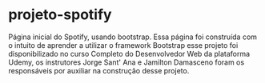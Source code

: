 # projeto-spotify
Página inicial do Spotify, usando bootstrap.
Essa página foi construída com o intuito de aprender a utilizar o framework Bootstrap
esse projeto foi disponibilizado no curso Completo do Desenvolvedor Web da plataforma Udemy, os instrutores
Jorge Sant' Ana e Jamilton Damasceno foram os responsáveis por auxiliar na construção desse projeto.
